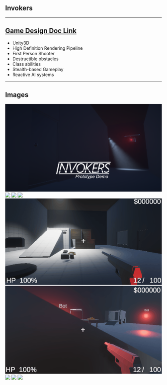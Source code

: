 ## Invokers

---
[Game Design Doc Link](https://docs.google.com/document/d/13KQyduSWmoAuqiHuFU_YegeXJFburoLa2nXcoRL6rog/edit?usp=sharing)
---
* Unity3D
* High Definition Rendering Pipeline
* First Person Shooter
* Destructible obstacles
* Class abilities
* Stealth-based Gameplay
* Reactive AI systems
---
Images
---
<img src="images/Invokers_StoreHeader.png?raw=true"/>
<img src="images/FPSv1.gif?raw=true"/>
<img src="images/FPSv2.gif?raw=true"/>
<img src="images/FPSv3.gif?raw=true"/>
<img src="images/FPSv4.gif?raw=true"/>
<img src="images/FPSv5.gif?raw=true"/>
<img src="images/FPSv6.gif?raw=true"/>
<img src="images/FPSv7.gif?raw=true"/>
<img src="images/FPSv8.gif?raw=true"/>
